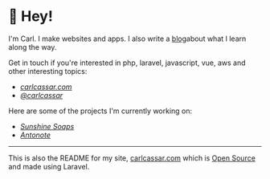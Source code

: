 # 👋 Hey!

I'm Carl. I make websites and apps. I also write a [blog](https://www.carlcassar.com)about what I learn along the way.

Get in touch if you're interested in php, laravel, javascript, vue, aws and other interesting topics:

- [*carlcassar.com*](https://www.carlcassar.com)
- [*@carlcassar*](https://www.twitter.com/carlcassar)

Here are some of the projects I'm currently working on:

- [*Sunshine Soaps*](https://www.sunshinesoaps.co.uk)
- [*Antonote*](https://www.antonote.com)

---

This is also the README for my site, [carlcassar.com](carlcassar.com) which is [Open Source](https://github.com/carlcassar/carlcassar) and made using Laravel.
